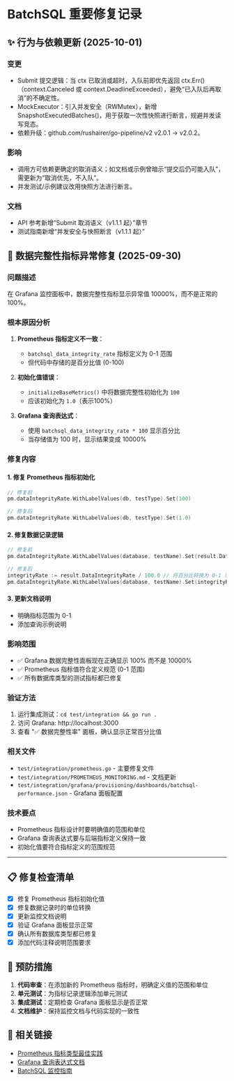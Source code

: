 # BatchSQL 重要修复记录

## ✨ 行为与依赖更新 (2025-10-01)

### 变更
- Submit 提交逻辑：当 ctx 已取消或超时，入队前即优先返回 ctx.Err()（context.Canceled 或 context.DeadlineExceeded），避免“已入队后再取消”的不确定性。
- MockExecutor：引入并发安全（RWMutex），新增 SnapshotExecutedBatches()，用于获取一次性快照进行断言，规避并发读写竞态。
- 依赖升级：github.com/rushairer/go-pipeline/v2 v2.0.1 → v2.0.2。

### 影响
- 调用方可依赖更确定的取消语义；如文档或示例曾暗示“提交后仍可能入队”，需更新为“取消优先，不入队”。
- 并发测试/示例建议改用快照方法进行断言。

### 文档
- API 参考新增“Submit 取消语义（v1.1.1 起）”章节
- 测试指南新增“并发安全与快照断言（v1.1.1 起）”


## 🐛 数据完整性指标异常修复 (2025-09-30)

### 问题描述
在 Grafana 监控面板中，数据完整性指标显示异常值 10000%，而不是正常的 100%。

### 根本原因分析
1. **Prometheus 指标定义不一致**：
   - `batchsql_data_integrity_rate` 指标定义为 0-1 范围
   - 但代码中存储的是百分比值 (0-100)

2. **初始化值错误**：
   - `initializeBaseMetrics()` 中将数据完整性初始化为 `100`
   - 应该初始化为 `1.0`（表示100%）

3. **Grafana 查询表达式**：
   - 使用 `batchsql_data_integrity_rate * 100` 显示百分比
   - 当存储值为 100 时，显示结果变成 10000%

### 修复内容

#### 1. 修复 Prometheus 指标初始化
```go
// 修复前
pm.dataIntegrityRate.WithLabelValues(db, testType).Set(100)

// 修复后  
pm.dataIntegrityRate.WithLabelValues(db, testType).Set(1.0)
```

#### 2. 修复数据记录逻辑
```go
// 修复前
pm.dataIntegrityRate.WithLabelValues(database, testName).Set(result.DataIntegrityRate)

// 修复后
integrityRate := result.DataIntegrityRate / 100.0 // 将百分比转换为 0-1 范围
pm.dataIntegrityRate.WithLabelValues(database, testName).Set(integrityRate)
```

#### 3. 更新文档说明
- 明确指标范围为 0-1
- 添加查询示例说明

### 影响范围
- ✅ Grafana 数据完整性面板现在正确显示 100% 而不是 10000%
- ✅ Prometheus 指标值符合定义规范 (0-1 范围)
- ✅ 所有数据库类型的测试指标都已修复

### 验证方法
1. 运行集成测试：`cd test/integration && go run .`
2. 访问 Grafana: http://localhost:3000
3. 查看 "✅ 数据完整性率" 面板，确认显示正常百分比值

### 相关文件
- `test/integration/prometheus.go` - 主要修复文件
- `test/integration/PROMETHEUS_MONITORING.md` - 文档更新
- `test/integration/grafana/provisioning/dashboards/batchsql-performance.json` - Grafana 面板配置

### 技术要点
- Prometheus 指标设计时要明确值的范围和单位
- Grafana 查询表达式要与后端指标定义保持一致
- 初始化值要符合指标定义的范围规范

---

## 📋 修复检查清单

- [x] 修复 Prometheus 指标初始化值
- [x] 修复数据记录时的单位转换
- [x] 更新监控文档说明
- [x] 验证 Grafana 面板显示正常
- [x] 确认所有数据库类型都已修复
- [x] 添加代码注释说明范围要求

## 🎯 预防措施

1. **代码审查**：在添加新的 Prometheus 指标时，明确定义值的范围和单位
2. **单元测试**：为指标记录逻辑添加单元测试
3. **集成测试**：定期检查 Grafana 面板显示是否正常
4. **文档维护**：保持监控文档与代码实现的一致性

## 🔗 相关链接

- [Prometheus 指标类型最佳实践](https://prometheus.io/docs/practices/naming/)
- [Grafana 查询表达式文档](https://grafana.com/docs/grafana/latest/panels/query-a-data-source/prometheus/)
- [BatchSQL 监控指南](test/integration/PROMETHEUS_MONITORING.md)